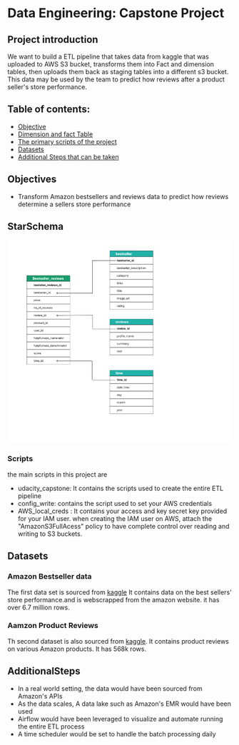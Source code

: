 # Data Engineering: Capstone Project
## Project introduction
We want to build a ETL pipeline that takes data from kaggle that was uploaded to AWS S3 bucket, transforms them into Fact and dimension tables, then uploads them  back as staging tables into a different s3 bucket. This data may be used by the team to predict how reviews after a product seller's store performance.

## Table of contents:

- [Objective](#objectives)
- [Dimension and fact Table](#starschema)
- [The primary scripts of the project](#scripts)
- [Datasets](#datasets)
- [Additional Steps that can be taken](#additionalsteps)


## Objectives
- Transform Amazon bestsellers and reviews data to predict how reviews determine a sellers store performance

## StarSchema
![Interface](https://github.com/Kondwani7/Udacity-DataEngineering-Projects/blob/main/5_capstone_project/star_schema.png)

### Scripts
the main scripts in this project are
- udacity_capstone: It contains the scripts used to create the entire ETL pipeline
- config_write: contains the script used to set your AWS credentials 
- AWS_local_creds : It contains your access and key secret key provided for your IAM user. when creating the IAM user on AWS, attach the "AmazonS3FullAcess" policy to have complete control over reading and writing to S3 buckets. 



## Datasets
### Amazon Bestseller data
The first data set is sourced from [kaggle](https://www.kaggle.com/datasets/waqarahmad101/amazon-best-seller-product-data) It contains data on the best sellers' store performance.and is webscrapped from the amazon website. it has over 6.7 million rows.

### Aamzon Product Reviews
Th second dataset is also sourced from [kaggle](https://www.kaggle.com/datasets/waqarahmad101/amazon-best-seller-product-data). It contains product reviews on various Amazon products. It has 568k rows.


## AdditionalSteps
- In a real world setting, the data would have been sourced from Amazon's APIs
- As the data scales, A data lake such as Amazon's EMR would have been used
- Airflow would have been leveraged to visualize and automate running the entire ETL process
- A time scheduler would be set to handle the batch processing daily 
